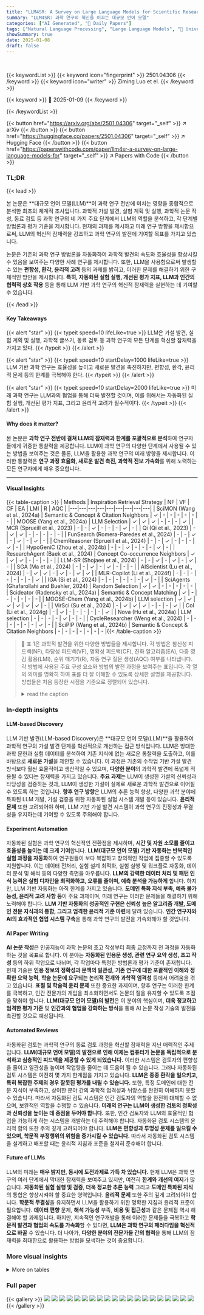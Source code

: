 ```yaml
---
title: "LLM4SR: A Survey on Large Language Models for Scientific Research"
summary: "LLM4SR: 과학 연구의 혁신을 이끄는 대규모 언어 모델"
categories: ["AI Generated", "🤗 Daily Papers"]
tags: ["Natural Language Processing", "Large Language Models", "🏢 University of Texas at Dallas",]
showSummary: true
date: 2025-01-08
draft: false
---
```


<br>

{{< keywordList >}}
{{< keyword icon="fingerprint" >}} 2501.04306 {{< /keyword >}}
{{< keyword icon="writer" >}} Ziming Luo et el. {{< /keyword >}}
 
{{< keyword >}} 🤗 2025-01-09 {{< /keyword >}}
 
{{< /keywordList >}}

{{< button href="https://arxiv.org/abs/2501.04306" target="_self" >}}
↗ arXiv
{{< /button >}}
{{< button href="https://huggingface.co/papers/2501.04306" target="_self" >}}
↗ Hugging Face
{{< /button >}}
{{< button href="https://paperswithcode.com/paper/llm4sr-a-survey-on-large-language-models-for" target="_self" >}}
↗ Papers with Code
{{< /button >}}




### TL;DR


{{< lead >}}

본 논문은 **대규모 언어 모델(LLM)**이 과학 연구 전반에 미치는 영향을 종합적으로 분석한 최초의 체계적 조사입니다.  과학적 가설 발견, 실험 계획 및 실행, 과학적 논문 작성, 동료 검토 등 과학 연구의 네 가지 주요 단계에서 LLM의 역할을 분석하고, 각 단계별 방법론과 평가 기준을 제시합니다.  현재의 과제를 제시하고 미래 연구 방향을 제시함으로써, LLM의 혁신적 잠재력을 강조하고 과학 연구의 발전에 기여할 목표를 가지고 있습니다.



논문은 기존의 과학 연구 방법론을 자동화하여 과학적 발견의 속도와 효율성을 향상시킬 수 있음을 보여주는 다양한 사례 연구를 제시합니다.  또한, LLM을 사용함으로써 발생할 수 있는 **편향성, 환각, 윤리적 고려** 등의 과제를 밝히고, 이러한 문제를 해결하기 위한 구체적인 방안을 제시합니다.  **특히, 자동화된 실험 실행, 개선된 평가 지표, LLM과 인간의 협력적 상호 작용** 등을 통해 LLM 기반 과학 연구의 혁신적 잠재력을 실현하는 데 기여할 수 있습니다.

{{< /lead >}}


#### Key Takeaways

{{< alert "star" >}}
{{< typeit speed=10 lifeLike=true >}} LLM은 가설 발견, 실험 계획 및 실행, 과학적 글쓰기, 동료 검토 등 과학 연구의 모든 단계를 혁신할 잠재력을 가지고 있다. {{< /typeit >}}
{{< /alert >}}

{{< alert "star" >}}
{{< typeit speed=10 startDelay=1000 lifeLike=true >}} LLM 기반 과학 연구는 효율성을 높이고 새로운 발견을 촉진하지만, 편향성, 환각, 윤리적 문제 등의 한계를 극복해야 한다. {{< /typeit >}}
{{< /alert >}}

{{< alert "star" >}}
{{< typeit speed=10 startDelay=2000 lifeLike=true >}} 미래 과학 연구는 LLM과의 협업을 통해 더욱 발전할 것이며, 이를 위해서는 자동화된 실험 실행, 개선된 평가 지표, 그리고 윤리적 고려가 필수적이다.  {{< /typeit >}}
{{< /alert >}}

#### Why does it matter?
본 논문은 **과학 연구 전반에 걸쳐 LLM의 잠재력과 한계를 포괄적으로 분석**하여 연구자들에게 귀중한 통찰력을 제공합니다.  LLM이 과학 연구의 다양한 단계에서 사용될 수 있는 방법을 보여주는 것은 물론, LLM을 활용한 과학 연구의 미래 방향을 제시합니다.  이러한 통찰력은 **연구 과정 효율화, 새로운 발견 촉진, 과학적 진보 가속화**를 위해 노력하는 모든 연구자에게 매우 중요합니다.

------
#### Visual Insights





{{< table-caption >}}
| Methods | Inspiration Retrieval Strategy | NF | VF | CF | EA | LMI | R | AQC |
|---|---|---|---|---|---|---|---|---|
| SciMON (Wang et al., 2024a) | Semantic & Concept & Citation Neighbors | ✓ | - | - | - | - | - | - |
| MOOSE (Yang et al., 2024a) | LLM Selection | ✓ | ✓ | ✓ | - | - | - | ✓ |
| MCR (Sprueill et al., 2023) | - | - | ✓ | - | - | - | ✓ | - |
| Qi (Qi et al., 2023) | - | ✓ | ✓ | - | - | - | - | - |
| FunSearch (Romera-Paredes et al., 2024) | - | - | ✓ | - | ✓ | - | ✓ | - |
| ChemReasoner (Sprueill et al., 2024) | - | - | ✓ | - | - | - | ✓ | - |
| HypoGeniC (Zhou et al., 2024b) | - | - | ✓ | - | - | - | ✓ | - |
| ResearchAgent (Baek et al., 2024) | Concept Co-occurrence Neighbors | ✓ | ✓ | ✓ | - | - | - | - |
| LLM-SR (Shojaee et al., 2024) | - | - | ✓ | - | ✓ | - | ✓ | - |
| SGA (Ma et al., 2024) | - | - | ✓ | - | ✓ | - | - | - |
| AIScientist (Lu et al., 2024) | - | ✓ | ✓ | - | ✓ | - | ✓ | ✓ |
| MLR-Copilot (Li et al., 2024f) | - | - | - | - | - | - | - | ✓ |
| IGA (Si et al., 2024) | - | - | - | - | - | - | ✓ | - |
| SciAgents (Ghafarollahi and Buehler, 2024) | Random Selection | ✓ | ✓ | - | - | - | - | - |
| Scideator (Radensky et al., 2024a) | Semantic & Concept Matching | ✓ | - | - | - | - | - | - |
| MOOSE-Chem (Yang et al., 2024b) | LLM selection | ✓ | ✓ | ✓ | ✓ | ✓ | ✓ | - |
| VirSci (Su et al., 2024) | - | ✓ | ✓ | ✓ | - | - | - | ✓ |
| CoI (Li et al., 2024g) | - | ✓ | - | - | - | - | - | ✓ |
| Nova (Hu et al., 2024a) | LLM selection | - | - | - | - | ✓ | - | - |
| CycleResearcher (Weng et al., 2024) | - | - | - | - | - | - | ✓ | - |
| SciPIP (Wang et al., 2024b) | Semantic & Concept & Citation Neighbors | - | - | - | - | - | - | - |{{< /table-caption >}}

> 🔼 표 1은 과학적 발견을 위한 다양한 방법들을 제시합니다. 각 방법은 참신성 피드백(NF), 타당성 피드백(VF), 명확성 피드백(CF), 진화 알고리즘(EA), 다중 영감 활용(LMI), 순위 매기기(R), 자동 연구 질문 생성(AQC) 여부를 나타냅니다.  각 방법에 사용된 주요 구성 요소와 방법의 발전 과정을 보여주는 표입니다.  각 열의 의미를 명확히 하여 표를 더 잘 이해할 수 있도록 상세한 설명을 제공합니다.  방법들은 처음 등장한 시점을 기준으로 정렬되어 있습니다.
> <details>
> <summary>read the caption</summary>
> Table 1. Discovery Methods. Here “NF” = Novelty Feedback, “VF” = Validity Feedback, and “CF” = Clarity Feedback, “EA” = Evolutionary Algorithm, “LMI” = Leveraging Multiple Inspirations, “R” = Ranking, “AQC” = Automatic Research Question Construction. The order of methods reflect their first appearance time.
> </details>





### In-depth insights


#### LLM-based Discovery
LLM 기반 발견(LLM-based Discovery)은 **대규모 언어 모델(LLM)**을 활용하여 과학적 연구의 가설 발견 단계를 혁신적으로 개선하는 접근 방식입니다.  LLM은 방대한 과학 문헌과 실험 데이터를 분석하여 기존 지식에 없는 새로운 통찰력을 도출하고, 이를 바탕으로 **새로운 가설**을 제안할 수 있습니다.  이 과정은 기존의 수작업 기반 가설 발견 방식보다 훨씬 효율적이고 생산적일 수 있으며, **다양한 분야**의 과학적 발견에 폭넓게 적용될 수 있다는 잠재력을 가지고 있습니다.  **주요 과제**는 LLM이 생성한 가설의 신뢰성과 타당성을 검증하는 것과, LLM이 생성한 가설이 실제로 새로운 과학적 발견으로 이어질 수 있도록 하는 것입니다.  **향후 연구 방향**은 LLM의 추론 능력 향상, 다양한 과학 분야에 특화된 LLM 개발, 가설 검증을 위한 자동화된 실험 시스템 개발 등이 있습니다.  **윤리적 문제** 또한 고려되어야 하며, LLM 기반 가설 발견 시스템이 과학 연구의 진정성과 무결성을 유지하는데 기여할 수 있도록 주의해야 합니다.

#### Experiment Automation
자동화된 실험은 과학 연구의 혁신적인 전환점을 제시하며, **시간 및 자원 소모를 줄이고 효율성을 높이는 데 크게 기여**합니다.  **LLM(대규모 언어 모델) 기반 자동화는 반복적인 실험 과정을 자동화**하여 연구원들이 보다 복잡하고 창의적인 작업에 집중할 수 있도록 지원합니다.  이는 데이터 전처리, 실험 설계 최적화, 실험 실행 및 워크플로 자동화, 데이터 분석 및 해석 등의 다양한 측면을 아우릅니다.  **LLM의 강력한 데이터 처리 및 패턴 인식 능력은 실험 디자인을 최적화하고, 오류를 줄이며, 예측 분석을 가능하게** 합니다. 하지만, LLM 기반 자동화는 아직 한계를 가지고 있습니다.  **도메인 특화 지식 부족, 예측 불가능성, 윤리적 고려 사항 등**이 주요 과제이며, 미래 연구는 이러한 문제들을 해결하기 위해 노력해야 합니다.  **LLM 기반 자동화의 성공적인 구현은 신뢰성 높은 알고리즘 개발, 도메인 전문 지식과의 통합, 그리고 엄격한 윤리적 기준 마련**에 달려 있습니다.  **인간 연구자와 AI의 효과적인 협업 시스템 구축**을 통해 과학 연구의 발전을 가속화해야 할 것입니다.

#### AI Paper Writing
**AI 논문 작성**은 인공지능이 과학 논문의 초고 작성부터 최종 교정까지 전 과정을 자동화하는 것을 목표로 합니다.  이 분야는 **자동화된 인용문 생성, 관련 연구 요약 생성, 초고 작성** 등의 하위 작업으로 나뉘며, 각 작업마다 특정한 방법론과 평가 기준이 존재합니다.  현재 기술은 **인용 정보의 정확성과 문맥의 일관성**, **기존 연구에 대한 포괄적인 이해와 정확한 요약 능력**, **학술 논문에 요구되는 논리적 전개와 과학적 엄격성** 등에서 어려움을 겪고 있습니다.  **표절 및 학술적 윤리 문제** 또한 중요한 과제이며, 향후 연구는 이러한 한계를 극복하고, 인간 전문가의 개입을 최소화하면서도 논문의 질을 유지할 수 있도록 초점을 맞춰야 합니다.  **LLM(대규모 언어 모델)의 발전**은 이 분야의 핵심이며, **더욱 정교하고 엄격한 평가 기준** 및 **인간과의 협업을 강화하는 방식**을 통해 AI 논문 작성 기술의 발전을 촉진할 것으로 예상됩니다.

#### Automated Reviews
자동화된 검토는 과학적 연구의 동료 검토 과정을 혁신할 잠재력을 지닌 매력적인 주제입니다. **LLM(대규모 언어 모델)의 발전으로 인해 이제는 컴퓨터가 논문을 독립적으로 분석하고 심층적인 피드백을 제공할 수 있게 되었습니다.** 이러한 시스템은 검토자의 편향성을 줄이고 일관성을 높이며 작업량을 줄이는 데 도움이 될 수 있습니다. 그러나 자동화된 검토 시스템은 여전히 몇 가지 한계점을 가지고 있습니다. **LLM은 종종 환각을 일으키고, 특히 복잡한 주제의 경우 잘못된 평가를 내릴 수 있습니다.** 또한, 특정 도메인에 대한 전문 지식이 부족하고, 상이한 분야 간의 과학적 엄격성과 뉘앙스를 완전히 이해하지 못할 수 있습니다. 따라서 자동화된 검토 시스템은 인간 검토자의 역할을 완전히 대체할 수 없으며, 보완적인 역할을 수행할 수 있습니다. **미래의 연구는 LLM이 생성한 검토의 정확성과 신뢰성을 높이는 데 중점을 두어야 합니다.** 또한, 인간 검토자와 LLM의 효율적인 협업을 가능하게 하는 시스템을 개발하는 데 주력해야 합니다. 자동화된 검토 시스템의 윤리적 함의 또한 주의 깊게 고려되어야 합니다. **LLM은 편향성과 투명성 문제를 일으킬 수 있으며, 학문적 부정행위의 위험을 증가시킬 수 있습니다.** 따라서 자동화된 검토 시스템을 설계하고 배포할 때는 윤리적 지침과 표준을 철저히 준수해야 합니다.

#### Future of LLMs
LLM의 미래는 **매우 밝지만, 동시에 도전과제로 가득 차 있습니다.**  현재 LLM은 과학 연구의 여러 단계에서 막대한 잠재력을 보여주고 있지만, 여전히 **한계와 개선의 여지**가 많습니다.  **자동화된 실험 실행 및 검증**, **더욱 정교한 추론 능력** 그리고 **도메인 특화된 지식**의 통합은 향상시켜야 할 중요한 영역입니다.  **윤리적 문제** 또한 주의 깊게 고려되어야 합니다.  **학문적 무결성**을 유지하면서 LLM을 활용하기 위한 명확한 지침과 윤리적 표준이 필요합니다.  **데이터 편향** 문제, **해석 가능성** 부족, **비용 및 접근성**과 같은 문제점 역시 해결해야 할 과제입니다. 하지만, 지속적인 연구개발을 통해 이러한 문제들을 극복하고 **학문적 발견과 협업의 속도를 가속화**할 수 있다면, **LLM은 과학 연구의 패러다임을 혁신적으로 바꿀** 수 있습니다.  더 나아가, **다양한 분야의 전문가들 간의 협력**을 통해 LLM의 잠재력을 최대한으로 활용하는 방법을 모색하는 것이 중요합니다.


### More visual insights




<details>
<summary>More on tables
</summary>


{{< table-caption >}}
| Name | Annotator | RQ | BS | I | H | Size | Discipline | Date |
|---|---|---|---|---|---|---|---|---|
| SciMON (Wang et al., 2024a) | IE models | ✓ | - | - | ✓ | 67,408 | NLP & Biomedical | from 1952 to June 2022 (NLP) |
| Tomato (Yang et al., 2024a) | PhD students | ✓ | - | ✓ | ✓ | 50 | Social Science | from January 2023 |
| Qi et al. (2023) | ChatGPT | - | ✓ | - | ✓ | 2900 | Biomedical | from August 2023 (test set) |
| Kumar et al. (2024) | PhD students | - | ✓ | - | ✓ | 100 | Five disciplines | from January 2022 |
| Tomato-Chem (Yang et al., 2024b) | PhD students | ✓ | ✓ | ✓ | ✓ | 51 | Chemistry & Material Science | from January 2024* |{{< /table-caption >}}
> 🔼 표 2는 새로운 과학적 발견을 목표로 하는 발견 벤치마크를 보여줍니다. SciMON (Wang et al., 2024a)의 생물 의학 데이터는 2024년 1월까지 수집되었습니다. RQ는 연구 질문, BS는 배경 조사, I는 영감, H는 가설을 나타냅니다. Qi et al. (2023)의 데이터 세트에는 논문의 출판일이 2023년 1월 이전인 학습 세트가 포함되어 있습니다. 날짜 열의 *는 저자들이 논문이 해당 날짜 이후에 출판되었을 뿐만 아니라 해당 날짜 이전에 온라인으로 이용할 수 없었음을 확인했음을 나타냅니다(예: arXiv). Kumar et al. (2024)이 다루는 5가지 분야는 화학, 컴퓨터 과학, 경제학, 의학, 물리학입니다.
> <details>
> <summary>read the caption</summary>
> Table 2. Discovery benchmarks aiming for novel scientific findings. The Biomedical data SciMON (Wang et al., 2024a) collected is up to January 2024. RQ = Research Question; BS = Background Survey; I = Inspiration; H = Hypothesis. Qi et al. (2023)’s dataset contains a train set where the publication date of the papers is before January 2023. * in the date column represents the authors have checked the papers should not only be published after the date, but are also not available online before the date (e.g., through arXiv). The five disciplines Kumar et al. (2024) cover are Chemistry, Computer Science, Economics, Medical, and Physics.
> </details>

{{< table-caption >}}
| Benchmark Name | ED | DP | EW | DA | Discipline | Additional Task Details |
|---|---|---|---|---|---|---|
| TaskBench [Shen et al., 2023b] | ✓ | - | - | - | General | Task decomposition, tool use |
| DiscoveryWorld [Jansen et al., 2024] | ✓ | - | ✓ | ✓ | General | Hypothesis generation, design & testing |
| MLAgentBench [Huang et al., 2024c] | ✓ | ✓ | ✓ | - | Machine Learning | Task decomposition, plan selection, optimization |
| AgentBench [Liu et al., 2024b] | ✓ | - | ✓ | ✓ | General | Workflow automation, adaptive execution |
| Spider2-V [Cao et al., 2024] | - | - | ✓ | - | Data Science & Engineering | Multi-step processes, code & GUI interaction |
| DSBench [Jing et al., 2024] | - | ✓ | - | ✓ | Data Science | Data manipulation, data modeling |
| DS-1000 [Lai et al., 2023] | - | ✓ | - | ✓ | Data Science | Code generation for data cleaning & analysis |
| CORE-Bench [Siegel et al., 2024] | - | - | - | ✓ | Computer Science, Social Science & Medicine | Reproducibility testing, setup verification |
| SUPER [Bogin et al., 2024] | - | ✓ | ✓ | - | General | Experiment setup, dependency management |
| MLE-Bench [Chan et al., 2024b] | - | ✓ | ✓ | ✓ | Machine Learning | End-to-end ML pipeline, training & tuning |
| LAB-Bench [Laurent et al., 2024] | - | - | ✓ | ✓ | Biology | Manipulation of DNA and protein sequences |
| ScienceAgentBench [Chen et al., 2024a] | - | ✓ | ✓ | ✓ | Data Science | Data visualization, model development |{{< /table-caption >}}
> 🔼 표 3은 LLM 기반 실험 계획 및 실행을 위한 벤치마크를 보여줍니다. 각 약어는 다음을 의미합니다. ED(실험 설계 최적화), DP(데이터 준비), EW(실험 실행 및 워크플로 자동화), DA(데이터 분석 및 해석). '일반'이라고 분류된 벤치마크는 특정 분야를 위해 설계되지 않았음을 의미합니다. 이 표는 실험 계획 및 실행 단계에서 LLM이 사용되는 다양한 벤치마크를 제시하며, 각 벤치마크의 주요 특징과 적용 분야를 간략하게 설명합니다. 벤치마크의 세부 내용은 실험 설계 최적화, 데이터 준비, 실험 실행 및 워크플로 자동화, 데이터 분석 및 해석 등의 네 가지 측면으로 나뉘어져 있습니다. 또한 각 벤치마크가 어떤 분야에 초점을 맞추고 있는지(일반, 기계 학습, 소프트웨어 공학, 생물학 등)를 보여줍니다.
> <details>
> <summary>read the caption</summary>
> Table 3. Benchmark for LLM-Assisted Experiment Planning and Implementation. ED = Optimizing Experimental Design, DP = Data Preparation, EW = Experiment Execution & Workflow Automation, DA = Data Analysis & Interpretation. “General” in discipline means a benchmark is not designed for a particular discipline.
> </details>

{{< table-caption >}}
| Task | Benchmark | Dataset | Metric |
|---|---|---|---| 
| Citation Text Generation | ALEC (Gao et al., 2023) | ASQA (Stelmakh et al., 2022), QAMPARI (Amouyal et al., 2022), ELI5 (Fan et al., 2019) | Fluency: MAUVE (Pillutla et al., 2021), Correctness: precision, recall. Citation quality: citation recall, citation precision (Gao et al., 2023) |
|  | CiteBench (Funkquist et al., 2023) | AbuRa’ed et al. (2020), Chen et al. (2021a), Lu et al. (2020), Xing et al. (2020) | Quantitative: ROUGE (Lin, 2004), BertScore (Zhang et al., 2020), Qualitative: citation intent labeling (Cohan et al., 2019), CORWA tagging (Li et al., 2022) |
| Related Work Generation | None | AAN (Radev et al., 2013), SciSummNet (Yasunaga et al., 2019), Delve (Akujuobi and Zhang, 2017), S2ORC (Lo et al., 2020), CORWA (Li et al., 2022) | ROUGE (Lin, 2004), BLEU (Papineni et al., 2002), Human evaluation: fluency, readability, coherence, relevance, informativeness |
| Drafting and Writing | SciGen (Moosavi et al., 2021) | SciGen (Moosavi et al., 2021) | BLEU (Papineni et al., 2002), METEOR (Banerjee and Lavie, 2005), MoverScore (Zhao et al., 2019), BertScore (Zhang et al., 2020), BLEURT (Sellam et al., 2020), Human evaluation: recall, precision, correctness, hallucination |
|  | SciXGen (Chen et al., 2021b) | SciXGen (Chen et al., 2021b) | BLEU (Papineni et al., 2002), METEOR (Banerjee and Lavie, 2005), MoverScore (Zhao et al., 2019), Human evaluation: fluency, faithfulness, entailment and overall |{{< /table-caption >}}
> 🔼 표 4는 자동화된 과학 논문 작성을 위한 세 가지 하위 작업(인용문 생성, 관련 연구 생성, 초안 작성 및 작성)에 대한 평가 방법을 요약한 표입니다. 인용문 생성과 초안 작성 및 작성에는 널리 인정되는 벤치마크가 있지만, 관련 연구 생성에는 아직까지는 널리 인정되는 벤치마크가 없습니다. 표에는 각 하위 작업에 사용된 데이터셋, 평가 지표, 벤치마크를 포함하고 있습니다.
> <details>
> <summary>read the caption</summary>
> Table 4. Evaluation Methods for automated paper writing, which includes three subtasks: citation text generation, related work generation, and drafting and writing. For the related work generation, there is no universally recognized benchmark.
> </details>

{{< table-caption >}}
| Dataset Name | PR | MR | Additional Task | S | C | D | H |
|---|---|---|---|---|---|---|---| 
| MOPRD [Lin et al., 2023b] | ✓ | ✓ | Editorial decision prediction, Scientometric analysis | ✓ | ✓ | ✓ | - |
| NLPEER [Dycke et al., 2023] | ✓ | ✓ | Score prediction, Guided skimming, Pragmatic labeling | ✓ | ✓ | - | - |
| MReD [Shen et al., 2022] | - | ✓ | Structured text summarization | ✓ | - | - | ✓ |
| PEERSUM [Li et al., 2023a] | - | ✓ | Opinion synthesis | ✓ | ✓ | - | - |
| ORSUM [Zeng et al., 2024] | - | ✓ | Opinion summarization, Factual consistency analysis | ✓ | ✓ | - | ✓ |
| ASAP-Review [Yuan et al., 2022] | ✓ | - | Aspect-level analysis, Acceptance prediction | ✓ | - | - | - |
| REVIEWER2 [Gao et al., 2024] | ✓ | - | Coverage & specificity enhancement | ✓ | - | ✓ | - |
| PeerRead [Kang et al., 2018] | ✓ | - | Acceptance prediction, Score prediction | ✓ | - | - | - |
| ReviewCritique [Du et al., 2024] | ✓ | - | Deficiency identification | ✓ | - | ✓ | ✓ |{{< /table-caption >}}
> 🔼 표 5는 동료 검토 데이터셋과 평가 지표를 보여줍니다.  평가 지표 열에는 PR(동료 검토), MR(메타 검토), S(의미적 유사성), C(일관성 및 관련성), D(다양성 및 특이성), H(사람 평가) 등의 약어가 사용됩니다.  S, C, D, H 열은 연구에 사용된 평가 지표를 나타냅니다. 이 표는 다양한 동료 검토 시스템의 여러 측면을 평가하는 데 사용된 다양한 데이터셋과 지표들을 포괄적으로 보여줍니다. 각 데이터셋은 특정한 측면(예: 편집 결정, 채점, 실용적 분석)에 초점을 맞추고 있으며, 여러 평가 지표를 활용하여 시스템의 성능을 종합적으로 평가합니다.  표에서 제시된 정보는 LLM 기반 동료 검토 시스템을 효과적으로 평가하는 데 필요한 중요한 기준점을 제공합니다.
> <details>
> <summary>read the caption</summary>
> Table 5. Peer Review Datasets and Evaluation Metrics. The Evaluation Metrics columns use the following abbreviations: PR (Peer Review), MR (Meta-review), S (Semantic Similarity), C (Coherence & Relevance), D (Diversity & Specificity), and H (Human Evaluation). Columns S, C, D, and H represent the evaluation metrics used in the study.
> </details>

</details>




### Full paper

{{< gallery >}}
<img src="paper_images/1.png" class="grid-w50 md:grid-w33 xl:grid-w25" />
<img src="paper_images/2.png" class="grid-w50 md:grid-w33 xl:grid-w25" />
<img src="paper_images/3.png" class="grid-w50 md:grid-w33 xl:grid-w25" />
<img src="paper_images/4.png" class="grid-w50 md:grid-w33 xl:grid-w25" />
<img src="paper_images/5.png" class="grid-w50 md:grid-w33 xl:grid-w25" />
<img src="paper_images/6.png" class="grid-w50 md:grid-w33 xl:grid-w25" />
<img src="paper_images/7.png" class="grid-w50 md:grid-w33 xl:grid-w25" />
<img src="paper_images/8.png" class="grid-w50 md:grid-w33 xl:grid-w25" />
<img src="paper_images/9.png" class="grid-w50 md:grid-w33 xl:grid-w25" />
<img src="paper_images/10.png" class="grid-w50 md:grid-w33 xl:grid-w25" />
<img src="paper_images/11.png" class="grid-w50 md:grid-w33 xl:grid-w25" />
<img src="paper_images/12.png" class="grid-w50 md:grid-w33 xl:grid-w25" />
<img src="paper_images/13.png" class="grid-w50 md:grid-w33 xl:grid-w25" />
<img src="paper_images/14.png" class="grid-w50 md:grid-w33 xl:grid-w25" />
<img src="paper_images/15.png" class="grid-w50 md:grid-w33 xl:grid-w25" />
<img src="paper_images/16.png" class="grid-w50 md:grid-w33 xl:grid-w25" />
<img src="paper_images/17.png" class="grid-w50 md:grid-w33 xl:grid-w25" />
<img src="paper_images/18.png" class="grid-w50 md:grid-w33 xl:grid-w25" />
<img src="paper_images/19.png" class="grid-w50 md:grid-w33 xl:grid-w25" />
<img src="paper_images/20.png" class="grid-w50 md:grid-w33 xl:grid-w25" />
{{< /gallery >}}